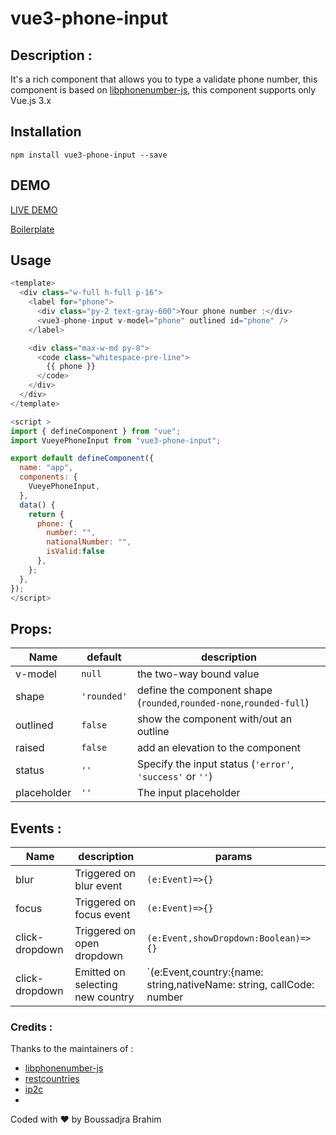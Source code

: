 # vue3-phone-input

## Description :

It's a rich component that allows you to type a validate phone number, this component is based on [libphonenumber-js](https://www.npmjs.com/package/libphonenumber-js), this component supports only Vue.js 3.x



## Installation 

    npm install vue3-phone-input --save

## DEMO 


[LIVE DEMO](https://boussadjra.github.io/vue3-phone-input/)

[Boilerplate](https://codesandbox.io/s/vue3-phone-input-l91zs?file=/src/App.vue)


## Usage 

```js
<template>
  <div class="w-full h-full p-16">
    <label for="phone">
      <div class="py-2 text-gray-600">Your phone number :</div>
      <vue3-phone-input v-model="phone" outlined id="phone" />
    </label>

    <div class="max-w-md py-8">
      <code class="whitespace-pre-line">
        {{ phone }}
      </code>
    </div>
  </div>
</template>

<script >
import { defineComponent } from "vue";
import VueyePhoneInput from "vue3-phone-input";

export default defineComponent({
  name: "app",
  components: {
    VueyePhoneInput,
  },
  data() {
    return {
      phone: {
        number: "",
        nationalNumber: "",
        isValid:false
      },
    };
  },
});
</script>

```

## Props:


|Name|default|description|
|---------|-------|------|
|v-model |`null`| the two-way bound value |
|shape | `'rounded'` | define the component shape (`rounded`,`rounded-none`,`rounded-full`)|
|outlined | `false`| show the component with/out an outline |
|raised| `false`| add an elevation to the component|
|status| `''`|Specify the input status (`'error'`, `'success'` or `''`)|
|placeholder| `''`|The input placeholder|


## Events :

|Name|description|params|
|---------|-------|------|
|blur | Triggered on blur event| `(e:Event)=>{}`|
|focus | Triggered on focus event|`(e:Event)=>{}`|
| click-dropdown | Triggered on open dropdown|`(e:Event,showDropdown:Boolean)=>{}`|
| click-dropdown | Emitted on selecting new country|`(e:Event,country:{name: string,nativeName: string, callCode: number | null, flag: string,code: string})=>{}`|


### Credits :

Thanks to the maintainers of :

- [libphonenumber-js](https://www.npmjs.com/package/libphonenumber-js)
- [restcountries](https://restcountries.eu/)
- [ip2c](https://ip2c.org/s)
-

Coded with  ❤  by Boussadjra Brahim